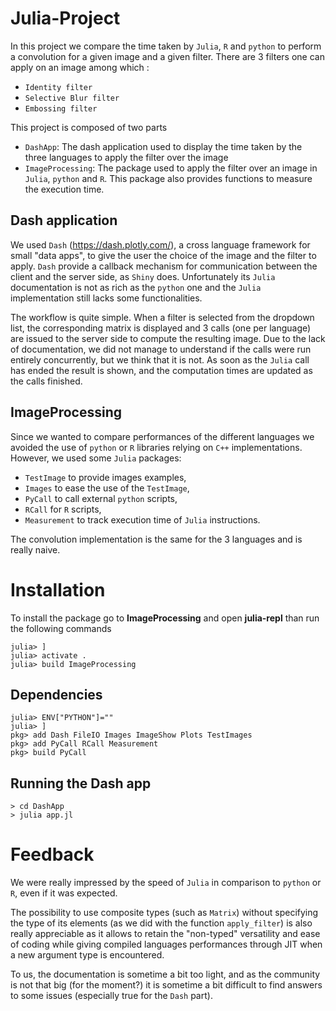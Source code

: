 # Julia-Project

In this project we compare the time taken by `Julia`, `R` and `python`
to perform a convolution for a given image and a given filter. There are
3 filters one can apply on an image among which :

- `Identity filter`
- `Selective Blur filter`
- `Embossing filter`

This project is composed of two parts

- `DashApp`: The dash application used to display the time taken by the three languages to apply the filter over the image
- `ImageProcessing`: The package used to apply the filter over an image in `Julia`, `python` and `R`. This package also provides functions to measure the execution time.

## Dash application

We used `Dash` (https://dash.plotly.com/), a cross language framework for small "data apps", to give the user the choice of the image and the filter to apply.
`Dash` provide a callback mechanism for communication between the client and the server side, as `Shiny` does.
Unfortunately its `Julia` documentation is not as rich as the `python` one and the `Julia` implementation still lacks some functionalities.

The workflow is quite simple. 
When a filter is selected from the dropdown list, the corresponding matrix is displayed and 3 calls (one per language) are issued to the server side to compute the resulting image.
Due to the lack of documentation, we did not manage to understand if the calls were run entirely concurrently, but we think that it is not. 
As soon as the `Julia` call has ended the result is shown, and the computation times are updated as the calls finished.

## ImageProcessing

Since we wanted to compare performances of the different languages we avoided the use of `python` or `R` libraries relying on `C++` implementations.
However, we used some `Julia` packages:

- `TestImage` to provide images examples,
- `Images` to ease the use of the `TestImage`,
- `PyCall` to call external `python` scripts,
- `RCall` for `R` scripts,
- `Measurement` to track execution time of `Julia` instructions.

The convolution implementation is the same for the 3 languages and is really naive.

# Installation

To install the package go to **ImageProcessing** and open **julia-repl** than run the following commands

```julia-repl
julia> ]
julia> activate .
julia> build ImageProcessing
```

## Dependencies

```julia-repl
julia> ENV["PYTHON"]=""
julia> ]
pkg> add Dash FileIO Images ImageShow Plots TestImages
pkg> add PyCall RCall Measurement
pkg> build PyCall
```

## Running the Dash app

```commandline
> cd DashApp
> julia app.jl
```

# Feedback

We were really impressed by the speed of `Julia` in comparison to `python` or `R`, even if it was expected.

The possibility to use composite types (such as `Matrix`) without specifying the type of its elements (as we did with the function `apply_filter`) is also really appreciable as it allows to retain the "non-typed" versatility and ease of coding while giving compiled languages performances through JIT when a new argument type is encountered.

To us, the documentation is sometime a bit too light, and as the community is not that big (for the moment?) it is sometime a bit difficult to find answers to some issues (especially true for the `Dash` part).
